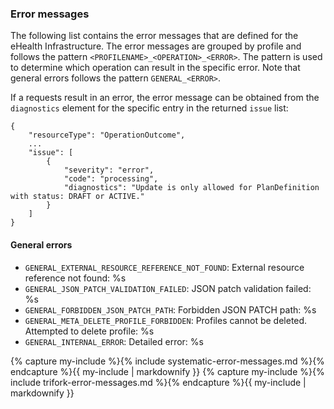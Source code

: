 ### Error messages 

The following list contains the error messages that are defined for the eHealth Infrastructure. The error messages are grouped by profile and follows the pattern `<PROFILENAME>_<OPERATION>_<ERROR>`. The pattern is used to determine which operation can result in the specific error. Note that general errors follows the pattern `GENERAL_<ERROR>`.

If a requests result in an error, the error message can be obtained from the `diagnostics` element for the specific entry in the returned `issue` list:

```
{
    "resourceType": "OperationOutcome",
    ...
    "issue": [
        {
            "severity": "error",
            "code": "processing",
            "diagnostics": "Update is only allowed for PlanDefinition with status: DRAFT or ACTIVE."
        }
    ]
}
```

#### General errors

- `GENERAL_EXTERNAL_RESOURCE_REFERENCE_NOT_FOUND`: External resource reference not found: %s
- `GENERAL_JSON_PATCH_VALIDATION_FAILED`: JSON patch validation failed: %s
- `GENERAL_FORBIDDEN_JSON_PATCH_PATH`: Forbidden JSON PATCH path: %s
- `GENERAL_META_DELETE_PROFILE_FORBIDDEN`: Profiles cannot be deleted. Attempted to delete profile: %s
- `GENERAL_INTERNAL_ERROR`: Detailed error: %s

{% capture my-include %}{% include systematic-error-messages.md %}{% endcapture %}{{ my-include | markdownify }}
{% capture my-include %}{% include trifork-error-messages.md %}{% endcapture %}{{ my-include | markdownify }}